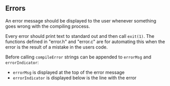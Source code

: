 ## Errors

An error message should be displayed to the user whenever something goes wrong with the compiling process.

Every error should print text to standard out and then call `exit(1)`.
The functions defined in "error.h" and "error.c" are for automating this when the error is the result of a mistake in the users code.

Before calling `compileError` strings can be appended to `errorMsg` and `errorIndicator`:
* `errorMsg` is displayed at the top of the error message
* `errorIndicator` is displayed below is the line with the error